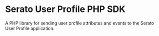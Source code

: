 # Serato User Profile PHP SDK

A PHP library for sending user profile attributes and events to the Serato
User Profile application.